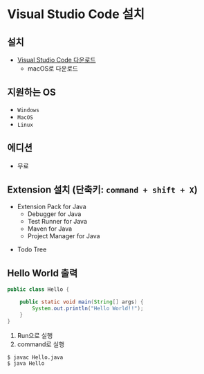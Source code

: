 # Visual Studio Code 설치

## 설치

* [Visual Studio Code 다운로드](https://code.visualstudio.com/Download)
    - macOS로 다운로드

## 지원하는 OS

* `Windows`
* `MacOS`
* `Linux`

## 에디션

* 무료

## Extension 설치 (단축키: `command + shift + X`)

* Extension Pack for Java
    * Debugger for Java
    * Test Runner for Java
    * Maven for Java
    * Project Manager for Java
- Todo Tree

## Hello World 출력

```java
public class Hello {

    public static void main(String[] args) {
        System.out.println("Hello World!!");
    }
}
```

1. Run으로 실행
2. command로 실행
```console
$ javac Hello.java
$ java Hello
```